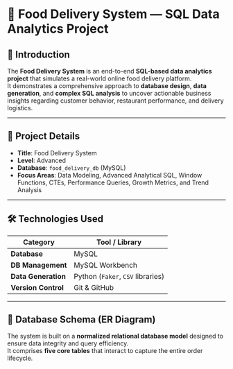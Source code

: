 # 🍕 Food Delivery System — SQL Data Analytics Project

## 🔹 Introduction

The **Food Delivery System** is an end-to-end **SQL-based data analytics project** that simulates a real-world online food delivery platform.  
It demonstrates a comprehensive approach to **database design**, **data generation**, and **complex SQL analysis** to uncover actionable business insights regarding customer behavior, restaurant performance, and delivery logistics.


---

## 🔹 Project Details

- **Title**: Food Delivery System  
- **Level**: Advanced  
- **Database**: `food_delivery_db` (MySQL)  
- **Focus Areas**: Data Modeling, Advanced Analytical SQL, Window Functions, CTEs, Performance Queries, Growth Metrics, and Trend Analysis  

---

## 🛠️ Technologies Used

| Category | Tool / Library |
|-----------|----------------|
| **Database** | MySQL |
| **DB Management** | MySQL Workbench |
| **Data Generation** | Python (`Faker`, `CSV` libraries) |
| **Version Control** | Git & GitHub |

---

## 🧱 Database Schema (ER Diagram)

The system is built on a **normalized relational database model** designed to ensure data integrity and query efficiency.  
It comprises **five core tables** that interact to capture the entire order lifecycle.
